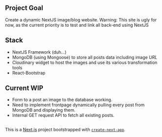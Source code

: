 ## Project Goal
Create a dynamic NextJS image/blog website.
Warning: This site is ugly for now, as the current priority is to test and link all back-end using NextJS

## Stack
- NextJS Framework (duh...)
- MongoDB (using Mongoose) to store all posts data including image *URL*
- Cloudinary widget to host the images and use its various transformation tools
- React-Bootstrap

## Current WIP
- Form to a post an image to the database working.  
- Need to implement frontpage dynamically pulling every post from MongoDB and displaying them.  
- Internal GET request API to fetch all existing posts.  

##     
This is a [Next.js](https://nextjs.org/) project bootstrapped with [`create-next-app`](https://github.com/vercel/next.js/tree/canary/packages/create-next-app).
